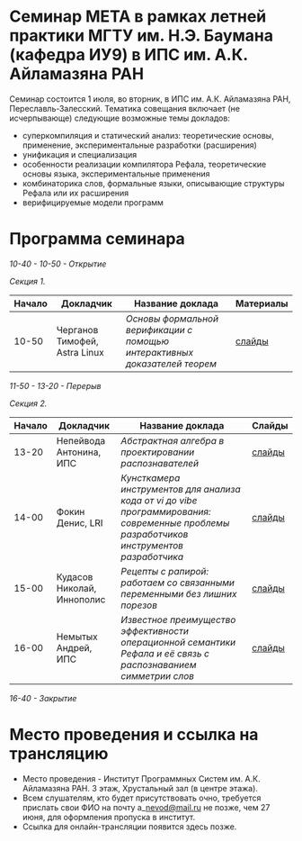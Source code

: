 # Семинар МЕТА в рамках летней практики МГТУ им. Н.Э. Баумана (кафедра ИУ9) в ИПС им. А.К. Айламазяна РАН

Семинар состоится 1 июля, во вторник, в ИПС им. А.К. Айламазяна РАН, Переславль-Залесский. 
Тематика совещания включает (не исчерпывающе) следующие возможные темы докладов:
- суперкомпиляция и статический анализ: теоретические основы, применение, экспериментальные разработки (расширения)
- унификация и специализация 
- особенности реализации компилятора Рефала, теоретические основы языка, экспериментальные применения
- комбинаторика слов, формальные языки, описывающие структуры Рефала или их расширения
- верифицируемые модели программ


# Программа семинара

_10-40 - 10-50 - Открытие_

_Секция 1._

|Начало| Докладчик | Название доклада | Материалы |
|-|-----------|------------------|---------- |
10-50 | Черганов Тимофей, Astra Linux| *Основы формальной верификации с помощью интерактивных доказателей теорем* | [слайды](https://github.com/bmstu-iu9/JointRefal/blob/main/slides2025/Cherganov.pdf) |

_11-50 - 13-20 - Перерыв_

_Секция 2._

|Начало| Докладчик | Название доклада | Слайды |
|-|-----------|------------------|---------- |
13-20| Непейвода Антонина, ИПС | *Aбстрактная алгебра в проектировании распознавателей* | [слайды](https://github.com/bmstu-iu9/JointRefal/blob/main/slides2025/Nepeivoda.pdf) |
14-00| Фокин Денис, LRI | *Кунсткамера инструментов для анализа кода от vi до vibe программирования: cовременные проблемы разработчиков инструментов разработчика* | [слайды](https://github.com/bmstu-iu9/JointRefal/blob/main/slides2025/Fokin.pdf) |
15-00 | Кудасов Николай, Иннополис | *Рецепты с рапирой: работаем со связанными переменными без лишних порезов*| [слайды](https://github.com/bmstu-iu9/JointRefal/blob/main/slides2025/Kudasov.pdf) |
16-00 | Немытых Андрей, ИПС| *Известное преимущество эффективности операционной семантики Рефала и её связь с распознаванием симметрии слов* |[слайды](https://github.com/bmstu-iu9/JointRefal/blob/main/slides2025/Nemytykh.pdf)|

_16-40 - Закрытие_

# Место проведения и ссылка на трансляцию

- Место проведения - Институт Программных Систем им. А.К. Айламазяна РАН. 3 этаж, Хрустальный зал (в центре этажа).
- Всем слушателям, кто будет присутствовать очно, требуется прислать свои ФИО на почту a\_nevod@mail.ru не позже, чем 27 июня, для оформления пропуска в институт.
- Ссылка для онлайн-трансляции появится здесь позже.

